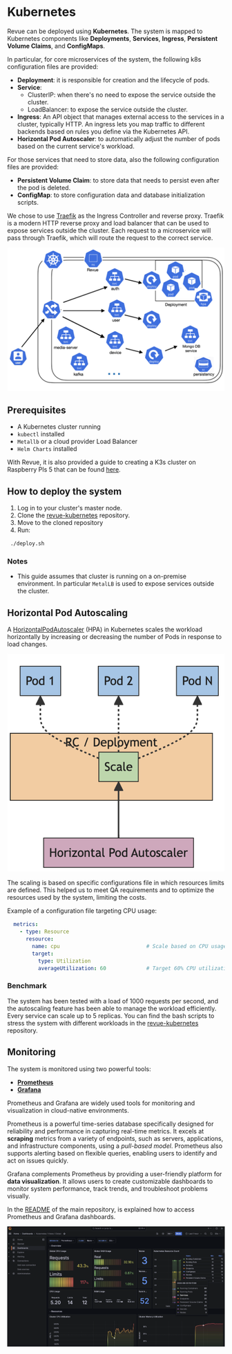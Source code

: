# Kubernetes

Revue can be deployed using **Kubernetes**.
The system is mapped to Kubernetes components like **Deployments**,
**Services**, **Ingress**, **Persistent Volume Claims**, and **ConfigMaps**.

In particular, for core microservices of the system, the following k8s configuration files are provided:

- **Deployment**: it is responsible for creation and the lifecycle of pods.
- **Service**:
    - ClusterIP: when there's no need to expose the service outside the cluster.
    - LoadBalancer: to expose the service outside the cluster.
- **Ingress**: An API object that manages external access to the services in a cluster, typically HTTP. An ingress lets
  you map traffic to different backends based on rules you define via the Kubernetes API.
- **Horizontal Pod Autoscaler**: to automatically adjust the number of pods based on the current service's workload.

For those services that need to store data, also the following configuration files are provided:

- **Persistent Volume Claim**: to store data that needs to persist even after the pod is deleted.
- **ConfigMap**: to store configuration data and database initialization scripts.

We chose to use [Traefik](https://traefik.io/) as the Ingress Controller and reverse proxy.
Traefik is a modern HTTP reverse proxy and load balancer that can be used to expose services outside the cluster.
Each request to a microservice will pass through Traefik, which will route the request to the correct service.

![Kubernetes](../img/kubernetes-deployment.png)

## Prerequisites

- A Kubernetes cluster running
- `kubectl` installed
- `Metallb` or a cloud provider Load Balancer
- `Helm Charts` installed

With Revue, it is also provided a guide to creating a K3s cluster on Raspberry PIs 5
that can be found [here](https://github.com/revue-org/revue-kubernetes).

## How to deploy the system

1. Log in to your cluster's master node.
2. Clone the [revue-kubernetes](https://github.com/revue-org/revue-kubernetes/) repository.
3. Move to the cloned repository
4. Run:

```bash
 ./deploy.sh
```

### Notes

- This guide assumes that cluster is running on a on-premise environment. In particular `MetalLB` is used to expose
  services outside the cluster.

## Horizontal Pod Autoscaling

A [HorizontalPodAutoscaler](https://kubernetes.io/docs/tasks/run-application/horizontal-pod-autoscale/) (HPA)
in Kubernetes scales the workload horizontally by increasing or decreasing the number of Pods in response to load
changes.

![HPA](../img/hpa-kubernetes.png)

The scaling is based on specific configurations file in which resources limits are defined.
This helped us to meet QA requirements and to optimize the resources used by the system, limiting the costs.

Example of a configuration file targeting CPU usage:

```yaml
  metrics:
    - type: Resource
      resource:
        name: cpu                            # Scale based on CPU usage
        target:
          type: Utilization
          averageUtilization: 60             # Target 60% CPU utilization
```

### Benchmark

The system has been tested with a load of 1000 requests per second,
and the autoscaling feature has been able to manage the workload efficiently.
Every service can scale up to 5 replicas.
You can find the bash scripts to stress the system with different workloads in
the [revue-kubernetes](https://github.com/revue-org/revue-kubernetes) repository.

## Monitoring

The system is monitored using two powerful tools:

- **[Prometheus](https://prometheus.io/)**
- **[Grafana](https://grafana.com/)**

Prometheus and Grafana are widely used tools for monitoring and visualization in cloud-native environments.

Prometheus is a powerful time-series database specifically designed for reliability and performance in capturing
real-time metrics.
It excels at **scraping** metrics from a variety of endpoints, such as servers, applications, and infrastructure
components, using a _pull-based model_.
Prometheus also supports alerting based on flexible queries, enabling users to identify and
act on issues quickly.

Grafana complements Prometheus by providing a user-friendly platform for **data visualization**.
It allows users to create customizable dashboards to monitor system performance, track trends, and troubleshoot problems
visually.

In the [README](https://github.com/revue-org/revue/blob/main/README.md) of the main repository, is explained how to
access Prometheus and Grafana dashboards.

![Grafana Dashboard](../img/monitoring/grafana-monitoring.png)
